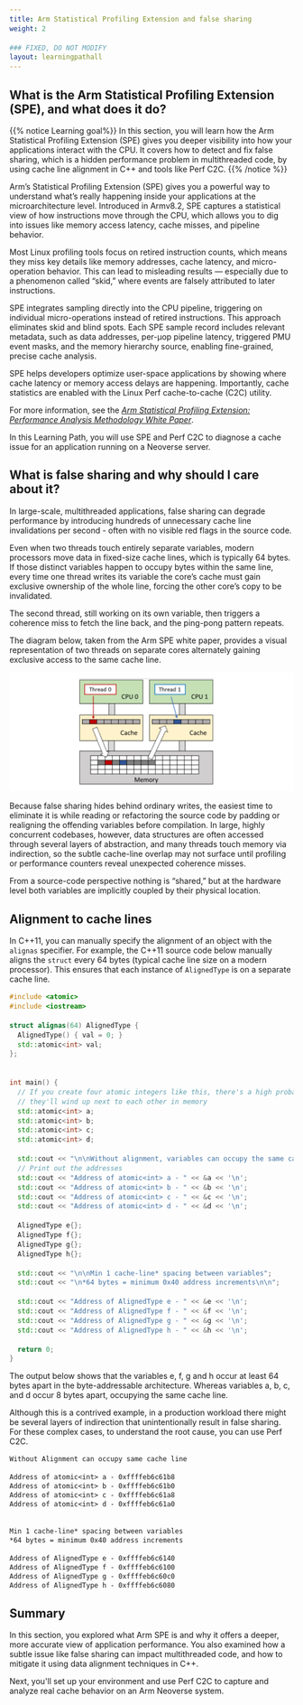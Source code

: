 ```yaml
---
title: Arm Statistical Profiling Extension and false sharing
weight: 2

### FIXED, DO NOT MODIFY
layout: learningpathall
---
```


## What is the Arm Statistical Profiling Extension (SPE), and what does it do?

{{% notice Learning goal%}}
In this section, you will learn how the Arm Statistical Profiling Extension (SPE) gives you deeper visibility into how your applications interact with the CPU. It covers how to detect and fix false sharing, which is a hidden performance problem in multithreaded code, by using cache line alignment in C++ and tools like Perf C2C.
{{% /notice %}}

Arm’s Statistical Profiling Extension (SPE) gives you a powerful way to understand what’s really happening inside your applications at the microarchitecture level. Introduced in Armv8.2, SPE captures a statistical view of how instructions move through the CPU, which allows you to dig into issues like memory access latency, cache misses, and pipeline behavior.

Most Linux profiling tools focus on retired instruction counts, which means they miss key details like memory addresses, cache latency, and micro-operation behavior. This can lead to misleading results — especially due to a phenomenon called “skid,” where events are falsely attributed to later instructions.

SPE integrates sampling directly into the CPU pipeline, triggering on individual micro-operations instead of retired instructions. This approach eliminates skid and blind spots. Each SPE sample record includes relevant metadata, such as data addresses, per-µop pipeline latency, triggered PMU event masks, and the memory hierarchy source, enabling fine-grained, precise cache analysis. 

SPE helps developers optimize user-space applications by showing where cache latency or memory access delays are happening. Importantly, cache statistics are enabled with the Linux Perf cache-to-cache (C2C) utility.

For more information, see the [*Arm Statistical Profiling Extension: Performance Analysis Methodology White Paper*](https://developer.arm.com/documentation/109429/latest/). 

In this Learning Path, you will use SPE and Perf C2C to diagnose a cache issue for an application running on a Neoverse server.

## What is false sharing and why should I care about it?

In large-scale, multithreaded applications, false sharing can degrade performance by introducing hundreds of unnecessary cache line invalidations per second - often with no visible red flags in the source code.

Even when two threads touch entirely separate variables, modern processors move data in fixed-size cache lines, which is typically 64 bytes. If those distinct variables happen to occupy bytes within the same line, every time one thread writes its variable the core’s cache must gain exclusive ownership of the whole line, forcing the other core’s copy to be invalidated. 

The second thread, still working on its own variable, then triggers a coherence miss to fetch the line back, and the ping-pong pattern repeats. 

The diagram below, taken from the Arm SPE white paper, provides a visual representation of two threads on separate cores alternately gaining exclusive access to the same cache line.

![false_sharing_diagram alt-text#center](./false_sharing_diagram.png "Two threads on separate cores alternately gain exclusive access to the same cache line.")

Because false sharing hides behind ordinary writes, the easiest time to eliminate it is while reading or refactoring the source code by padding or realigning the offending variables before compilation. In large, highly concurrent codebases, however, data structures are often accessed through several layers of abstraction, and many threads touch memory via indirection, so the subtle cache-line overlap may not surface until profiling or performance counters reveal unexpected coherence misses.

From a source-code perspective nothing is “shared,” but at the hardware level both variables are implicitly coupled by their physical location.

## Alignment to cache lines

In C++11, you can manually specify the alignment of an object with the `alignas` specifier. For example, the C++11 source code below manually aligns the `struct` every 64 bytes (typical cache line size on a modern processor). This ensures that each instance of `AlignedType` is on a separate cache line. 

```cpp
#include <atomic>
#include <iostream>

struct alignas(64) AlignedType {
  AlignedType() { val = 0; }
  std::atomic<int> val;
};


int main() {
  // If you create four atomic integers like this, there's a high probability
  // they'll wind up next to each other in memory
  std::atomic<int> a;
  std::atomic<int> b;
  std::atomic<int> c;
  std::atomic<int> d;

  std::cout << "\n\nWithout alignment, variables can occupy the same cache line\n\n";
  // Print out the addresses
  std::cout << "Address of atomic<int> a - " << &a << '\n';
  std::cout << "Address of atomic<int> b - " << &b << '\n';
  std::cout << "Address of atomic<int> c - " << &c << '\n';
  std::cout << "Address of atomic<int> d - " << &d << '\n';

  AlignedType e{};
  AlignedType f{};
  AlignedType g{};
  AlignedType h{};

  std::cout << "\n\nMin 1 cache-line* spacing between variables";
  std::cout << "\n*64 bytes = minimum 0x40 address increments\n\n";

  std::cout << "Address of AlignedType e - " << &e << '\n';
  std::cout << "Address of AlignedType f - " << &f << '\n';
  std::cout << "Address of AlignedType g - " << &g << '\n';
  std::cout << "Address of AlignedType h - " << &h << '\n';

  return 0;
}
```

The output below shows that the variables e, f, g and h occur at least 64 bytes apart in the byte-addressable architecture. Whereas variables a, b, c, and d occur 8 bytes apart, occupying the same cache line. 

Although this is a contrived example, in a production workload there might be several layers of indirection that unintentionally result in false sharing. For these complex cases, to understand the root cause, you can use Perf C2C.

```output
Without Alignment can occupy same cache line

Address of atomic<int> a - 0xffffeb6c61b8
Address of atomic<int> b - 0xffffeb6c61b0
Address of atomic<int> c - 0xffffeb6c61a8
Address of atomic<int> d - 0xffffeb6c61a0


Min 1 cache-line* spacing between variables
*64 bytes = minimum 0x40 address increments

Address of AlignedType e - 0xffffeb6c6140
Address of AlignedType f - 0xffffeb6c6100
Address of AlignedType g - 0xffffeb6c60c0
Address of AlignedType h - 0xffffeb6c6080
```

## Summary

In this section, you explored what Arm SPE is and why it offers a deeper, more accurate view of application performance. You also examined how a subtle issue like false sharing can impact multithreaded code, and how to mitigate it using data alignment techniques in C++.

Next, you'll set up your environment and use Perf C2C to capture and analyze real cache behavior on an Arm Neoverse system.


